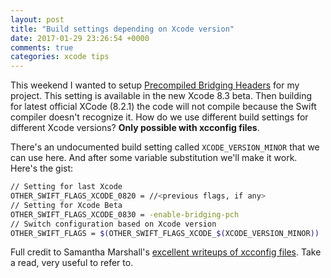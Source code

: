 ```yaml
---
layout: post
title: "Build settings depending on Xcode version"
date: 2017-01-29 23:26:54 +0000
comments: true
categories: xcode tips
---
```


This weekend I wanted to setup [Precompiled Bridging Headers][headers] for my project. This setting is available in the new Xcode 8.3 beta.  Then building for latest official XCode (8.2.1) the code will not compile because the Swift compiler doesn't recognize it. How do we use different build settings for different Xcode versions? **Only possible with xcconfig files**.

There's an undocumented build setting called `XCODE_VERSION_MINOR` that we can use here. And after some variable substitution we'll make it work. Here's the gist:

```bash
// Setting for last Xcode
OTHER_SWIFT_FLAGS_XCODE_0820 = //<previous flags, if any>
// Setting for Xcode Beta
OTHER_SWIFT_FLAGS_XCODE_0830 = -enable-bridging-pch
// Switch configuration based on Xcode version
OTHER_SWIFT_FLAGS = $(OTHER_SWIFT_FLAGS_XCODE_$(XCODE_VERSION_MINOR))

```

Full credit to Samantha Marshall's [excellent writeups of xcconfig files][xcconfig]. Take a read, very useful to refer to.

[headers]: https://swift.org/blog/bridging-pch/
[xcconfig]: https://pewpewthespells.com/blog/migrating_code_signing.html#working-in-both-worlds
